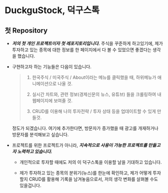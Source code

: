 # DuckguStock, 덕구스톡
## 첫 Repository
+ __*저의 첫 개인 프로젝트이자 첫 레포지토리입니다.*__ 주식을 꾸준하게 하고있기에, 제가 투자하고 있는 종목에 대한 정보를 한 페이지에서 다 볼 수 있었으면 좋겠다는 생각을 했습니다.

+ 구현하고자 하는 기능들은 다음이 있습니다.
    >   1. 한국주식 / 미국주식 / About이라는 메뉴를 클릭했을 때, 하위메뉴가 애니메이션으로 나올 것.
    >
    >   2. 실시간 차트와, 관련 정보(경제신문의 뉴스, 유튜브) 들을 크롤링하여 내 웹페이지에 보여줄 것.
    >
    >   3. CRUD를 이용해 나의 투자전략 / 투자 상태 등을 업데이트할 수 있게 만들것.

    정도가 되겠습니다. 여기에 추가한다면, 방문자가 증가했을 때 광고를 개재하거나 방문자를 분석해보고 싶습니다.

+ 프로젝트를 위한 프로젝트가 아니라, __*지속적으로 사용이 가능한 프로젝트를 만들고자 노력하고 있습니다.*__

    + 개인적으로 투자할 때에도 저의 이 덕구스톡을 이용할 날을 기대하고 있습니다.
    
    + 제가 투자하고 있는 종목의 분위기(뉴스)를 한눈에 확인하고, 제가 어떻게 투자할지 CRUD를 활용해 기록을 남겨놓음으로서, 저의 생각 변화를 살펴볼 수도 있을겁니다.
